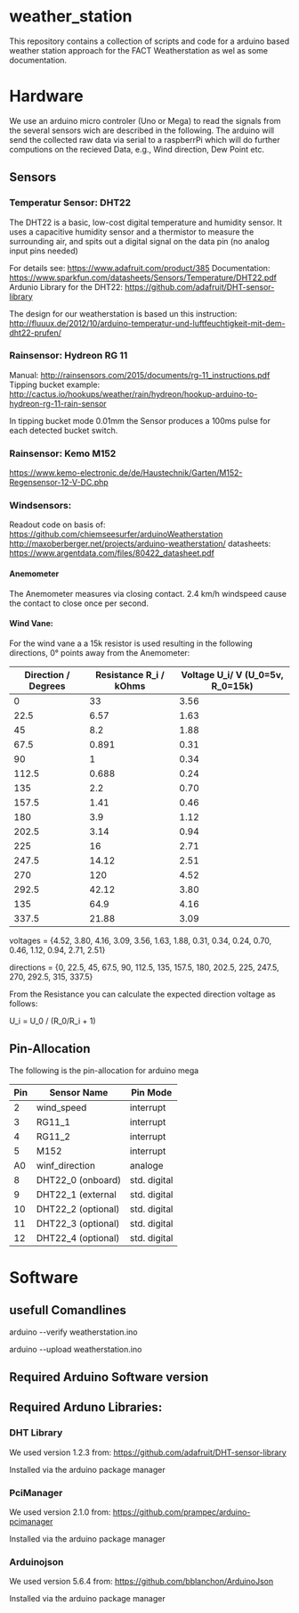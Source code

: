 # weather_station
This repository contains a collection of scripts and code for a arduino based weather station approach for the FACT Weatherstation as wel as some documentation.


# Hardware

We use an arduino micro controler (Uno or Mega) to read the signals from the several sensors wich are described in the following. The arduino will send the collected raw data via serial to a raspberrPi which will do further computions on the recieved Data, e.g., Wind direction, Dew Point etc.

## Sensors

### Temperatur Sensor: DHT22
The DHT22 is a basic, low-cost digital temperature and humidity sensor. It uses a capacitive humidity sensor and a thermistor to measure the surrounding air, and spits out a digital signal on the data pin (no analog input pins needed)

For details see: https://www.adafruit.com/product/385
Documentation: https://www.sparkfun.com/datasheets/Sensors/Temperature/DHT22.pdf
Ardunio Library for the DHT22: https://github.com/adafruit/DHT-sensor-library

The design for our weatherstation is based un this instruction: http://fluuux.de/2012/10/arduino-temperatur-und-luftfeuchtigkeit-mit-dem-dht22-prufen/


### Rainsensor: Hydreon RG 11
Manual: http://rainsensors.com/2015/documents/rg-11_instructions.pdf
Tipping bucket example: http://cactus.io/hookups/weather/rain/hydreon/hookup-arduino-to-hydreon-rg-11-rain-sensor

In tipping bucket mode 0.01mm the Sensor produces a 100ms pulse for each detected bucket switch.

### Rainsensor: Kemo M152
https://www.kemo-electronic.de/de/Haustechnik/Garten/M152-Regensensor-12-V-DC.php

### Windsensors:

Readout code on basis of: https://github.com/chiemseesurfer/arduinoWeatherstation
http://maxoberberger.net/projects/arduino-weatherstation/
datasheets: https://www.argentdata.com/files/80422_datasheet.pdf

#### Anemometer
The Anemometer measures via closing contact. 2.4 km/h windspeed cause the contact to close once per second.

#### Wind Vane:
For the wind vane a a 15k resistor is used resulting in the following directions, 0° points away from the Anemometer:

| Direction / Degrees | Resistance R_i / kOhms| Voltage U_i/ V (U_0=5v, R_0=15k) |
| --- | ---   |--- |
|0    | 33    |3.56|
|22.5 |6.57   |1.63|
|45   |8.2    |1.88|
|67.5 |0.891  |0.31|
|90   |1      |0.34|
|112.5|0.688  |0.24|
|135  |2.2    |0.70|
|157.5|1.41   |0.46|
|180  |3.9    |1.12|
|202.5|3.14   |0.94|
|225  |16     |2.71|
|247.5|14.12  |2.51|
|270  |120    |4.52|
|292.5|42.12  |3.80|
|135  |64.9   |4.16|
|337.5|21.88  |3.09|


voltages = {4.52, 3.80, 4.16, 3.09, 3.56, 1.63, 1.88, 0.31, 0.34, 0.24, 0.70, 0.46, 1.12, 0.94, 2.71, 2.51}

directions = {0, 22.5, 45, 67.5, 90, 112.5, 135, 157.5, 180, 202.5, 225, 247.5, 270, 292.5, 315, 337.5}

From the Resistance you can calculate the expected direction voltage as follows:

U_i = U_0 / (R_0/R_i + 1)

## Pin-Allocation
The following is the pin-allocation for arduino mega

| Pin  | Sensor Name| Pin Mode |
| --- | ---   | ---   |
| 2   | wind_speed | interrupt |
| 3   | RG11_1 | interrupt |
| 4   | RG11_2 | interrupt |
| 5   | M152 | interrupt |
| A0  | winf_direction | analoge |
| 8   | DHT22_0 (onboard) | std. digital |
| 9   | DHT22_1 (external | std. digital |
|10   | DHT22_2 (optional)| std. digital |
|11   | DHT22_3 (optional) | std. digital |
|12   | DHT22_4 (optional) | std. digital |


# Software

## usefull Comandlines

arduino --verify weatherstation.ino

arduino --upload weatherstation.ino

## Required Arduino Software version

## Required Arduno Libraries:

### DHT Library
We used version 1.2.3 from: https://github.com/adafruit/DHT-sensor-library

Installed via the arduino package manager

### PciManager
We used version 2.1.0 from: https://github.com/prampec/arduino-pcimanager

Installed via the arduino package manager

### Arduinojson
We used version 5.6.4 from: https://github.com/bblanchon/ArduinoJson

Installed via the arduino package manager
